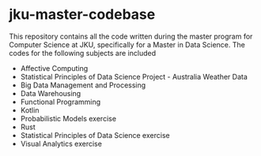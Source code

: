 # jku-master-codebase #

 This repository contains all the code written during the master program for Computer Science at JKU, specifically for a Master in Data Science. The codes for the following subjects are included

- Affective Computing
- Statistical Principles of Data Science Project - Australia Weather Data
- Big Data Management and Processing
- Data Warehousing
- Functional Programming
- Kotlin
- Probabilistic Models exercise
- Rust
- Statistical Principles of Data Science exercise
- Visual Analytics exercise
